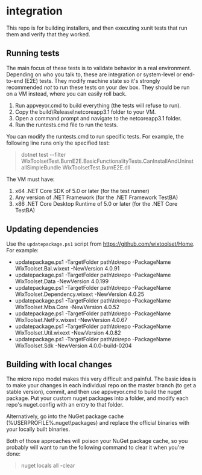 # integration

This repo is for building installers, and then executing xunit tests that run them and verify that they worked.

## Running tests

The main focus of these tests is to validate behavior in a real environment.
Depending on who you talk to, these are integration or system-level or end-to-end (E2E) tests.
They modify machine state so it's strongly recommended *not* to run these tests on your dev box.
They should be run on a VM instead, where you can easily roll back.

1. Run appveyor.cmd to build everything (the tests will refuse to run).
1. Copy the build\Release\netcoreapp3.1 folder to your VM.
1. Open a command prompt and navigate to the netcoreapp3.1 folder.
1. Run the runtests.cmd file to run the tests.

You can modify the runtests.cmd to run specific tests.
For example, the following line runs only the specified test:

> dotnet test --filter WixToolsetTest.BurnE2E.BasicFunctionalityTests.CanInstallAndUninstallSimpleBundle WixToolsetTest.BurnE2E.dll

The VM must have:
1. x64 .NET Core SDK of 5.0 or later (for the test runner)
1. Any version of .NET Framework (for the .NET Framework TestBA)
1. x86 .NET Core Desktop Runtime of 5.0 or later (for the .NET Core TestBA)

## Updating dependencies

Use the `updatepackage.ps1` script from https://github.com/wixtoolset/Home.
For example:

* updatepackage.ps1 -TargetFolder path\to\repo -PackageName WixToolset.Bal.wixext -NewVersion 4.0.91
* updatepackage.ps1 -TargetFolder path\to\repo -PackageName WixToolset.Data -NewVersion 4.0.199
* updatepackage.ps1 -TargetFolder path\to\repo -PackageName WixToolset.Dependency.wixext -NewVersion 4.0.25
* updatepackage.ps1 -TargetFolder path\to\repo -PackageName WixToolset.Mba.Core -NewVersion 4.0.52
* updatepackage.ps1 -TargetFolder path\to\repo -PackageName WixToolset.NetFx.wixext -NewVersion 4.0.67
* updatepackage.ps1 -TargetFolder path\to\repo -PackageName WixToolset.Util.wixext -NewVersion 4.0.82
* updatepackage.ps1 -TargetFolder path\to\repo -PackageName WixToolset.Sdk -NewVersion 4.0.0-build-0204

## Building with local changes

The micro repo model makes this very difficult and painful.
The basic idea is to make your changes in each individual repo on the master branch (to get a stable version), commit, and then use appveyor.cmd to build the nuget package.
Put your custom nuget packages into a folder, and modify each repo's nuget.config with an entry to that folder.

Alternatively, go into the NuGet package cache (%USERPROFILE%\.nuget\packages) and replace the official binaries with your locally built binaries.

Both of those approaches will poison your NuGet package cache, so you probably will want to run the following command to clear it when you're done:

> nuget locals all -clear